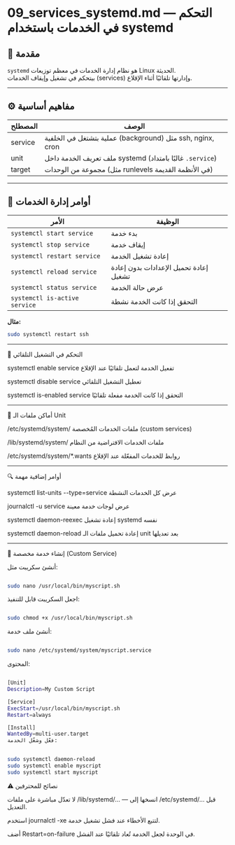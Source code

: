 # 09_services_systemd.md — التحكم في الخدمات باستخدام systemd

## 🧠 مقدمة
`systemd` هو نظام إدارة الخدمات في معظم توزيعات Linux الحديثة.  
بيتحكم في تشغيل وإيقاف الخدمات (services) وإدارتها تلقائيًا أثناء الإقلاع.

---

## ⚙️ مفاهيم أساسية

| المصطلح       | الوصف                                                         |
|---------------|---------------------------------------------------------------|
| service       | عملية بتشتغل في الخلفية (background) مثل ssh, nginx, cron     |
| unit          | ملف تعريف الخدمة داخل systemd (غالبًا بامتداد `.service`)     |
| target        | مجموعة من الوحدات (مثل runlevels في الأنظمة القديمة)         |

---

## 🔧 أوامر إدارة الخدمات

| الأمر                               | الوظيفة                                       |
|------------------------------------|-----------------------------------------------|
| `systemctl start service`          | بدء خدمة                                       |
| `systemctl stop service`           | إيقاف خدمة                                     |
| `systemctl restart service`        | إعادة تشغيل الخدمة                            |
| `systemctl reload service`         | إعادة تحميل الإعدادات بدون إعادة تشغيل        |
| `systemctl status service`         | عرض حالة الخدمة                               |
| `systemctl is-active service`      | التحقق إذا كانت الخدمة نشطة                   |

**مثال:**
```bash
sudo systemctl restart ssh
```
---

🚀 التحكم في التشغيل التلقائي

                             	
systemctl enable service	تفعيل الخدمة لتعمل تلقائيًا عند الإقلاع

systemctl disable service	تعطيل التشغيل التلقائي

systemctl is-enabled service	التحقق إذا كانت الخدمة مفعلة تلقائيًا

---

📂 أماكن ملفات الـ Unit
                          	
/etc/systemd/system/	ملفات الخدمات المُخصصة (custom services)

/lib/systemd/system/	ملفات الخدمات الافتراضية من النظام

/etc/systemd/system/*.wants	روابط للخدمات المفعّلة عند الإقلاع


---

🔍 أوامر إضافية مهمة

                        	
systemctl list-units --type=service	 عرض كل الخدمات النشطة

journalctl -u service 	عرض لوجات خدمة معينة

systemctl daemon-reexec 	إعادة تشغيل systemd نفسه

systemctl daemon-reload	 إعادة تحميل ملفات الـ unit بعد تعديلها

---

🧪 إنشاء خدمة مخصصة (Custom Service)

أنشئ سكريبت مثل:

```bash

sudo nano /usr/local/bin/myscript.sh
```
اجعل السكريبت قابل للتنفيذ:

```bash

sudo chmod +x /usr/local/bin/myscript.sh
```
أنشئ ملف خدمة:

```bash

sudo nano /etc/systemd/system/myscript.service
```

المحتوى:
```bash

[Unit]
Description=My Custom Script

[Service]
ExecStart=/usr/local/bin/myscript.sh
Restart=always

[Install]
WantedBy=multi-user.target
فعّل وشغّل الخدمة:
```

```bash

sudo systemctl daemon-reload
sudo systemctl enable myscript
sudo systemctl start myscript
```
⚠️ نصائح للمحترفين

لا تعدّل مباشرة على ملفات /lib/systemd/... — انسخها إلى /etc/systemd/... قبل التعديل.

استخدم journalctl -xe لتتبع الأخطاء عند فشل تشغيل خدمة.

أضف Restart=on-failure في الوحدة لجعل الخدمة تُعاد تلقائيًا عند الفشل.

